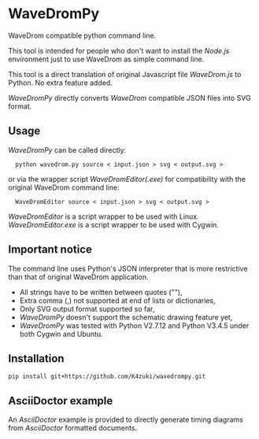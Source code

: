 # WaveDromPy
WaveDrom compatible python command line.

This tool is intended for people who don't want to install the _Node.js_ environment just to use WaveDrom as simple command line.

This tool is a direct translation of original Javascript file _WaveDrom.js_ to Python. No extra feature added.

_WaveDromPy_ directly converts _WaveDrom_ compatible JSON files into SVG format.

## Usage
_WaveDromPy_ can be called directly:
```
  python wavedrom.py source < input.json > svg < output.svg >
```
 or via the wrapper script _WaveDromEditor(.exe)_ for compatibility with the original WaveDrom command line:

```
  WaveDromEditor source < input.json > svg < output.svg >
```

_WaveDromEditor_  is a script wrapper to be used with Linux.
_WaveDromEditor.exe_ is a script wrapper to be used with Cygwin.

## Important notice

The command line uses Python's JSON interpreter that is more restrictive than that of original WaveDrom application.

 * All strings have to be written between quotes (""),
 * Extra comma (,) not supported at end of lists or dictionaries,
 * Only SVG output format supported so far,
 * _WaveDromPy_ doesn't support the schematic drawing feature yet,
 * _WaveDromPy_ was tested with Python V2.7.12 and Python V3.4.5 under both Cygwin and Ubuntu.

## Installation

`pip install git+https://github.com/K4zuki/wavedrompy.git`

<!-- Modify your PATH environment variable to add the _wavedrompy_ install directory.

If you have trouble running some scripts, try a _'dos2linux'_ command on them.

If necessary, apply a _'chmod a+x'_ on _WaveDromEditor_ and _WaveDromEditor.exe_ files.
-->

## AsciiDoctor example
An _AsciiDoctor_ example is provided to directly generate timing diagrams from _AsciiDoctor_ formatted documents.

